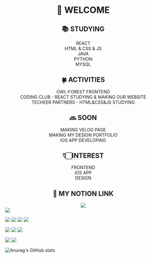 <div align=center><h1>👋 WELCOME </h1></div>

<div align=center>
  <h2>📚 STUDYING </h2>
  REACT <br>
  HTML & CSS & JS <br>
  JAVA <br>
  PYTHON <br>
  MYSQL <br>
</div>

  <div align=center>
  <h2>🍀 ACTIVITIES</h2>
  OWL-FOREST FRONTEND <br>
  CODING CLUB - REACT STUDYING & MAKING OUR WEBSITE <br>
  TECHEER PARTNERS - HTML&CSS&JS STUDYING
</div>

<div align=center>
  <h2>🔜 SOON</h2>
  MAKING VELOG PAGE <br>
  MAKING MY DESIGN PORTFOLIO <br>
  IOS APP DEVELOPING
</div>

<div align=center>
  <h2>👇🏻INTEREST</h2>
  FRONTEND <br>
  iOS APP <br>
  DESIGN
</div> 

<div align=center><h2>📂 MY NOTION LINK</h2><a href="https://www.notion.so/yeahzxnn/yeahzxnn-6e87a93d63d9429386c90cf10f683294" target="_blank"> <img src="https://img.shields.io/badge/Notion-000000?style=flat-square&logo=Notion&logoColor=white"/> </a>
</div>
<a href="https://www.notion.so/yeahzxnn/yeahzxnn-6e87a93d63d9429386c90cf10f683294" target="_blank"> <img src="https://img.shields.io/badge/Notion-000000?style=flat-square&logo=Notion&logoColor=white"/> </a>

<img src="https://img.shields.io/badge/React-61DAFB?style=flat-square&logo=React&logoColor=blue"/> <img src="https://img.shields.io/badge/HTML5-E34F26?style=flat-square&logo=HTML&logoColor=orange"/> <img src="https://img.shields.io/badge/CSS3-1572B6?style=flat-square&logo=CSS3&logoColor=black"/> <img src="https://img.shields.io/badge/JavaScript-F7DF1E?style=flat-square&logo=JavaScript&logoColor=Yellow"/>


<img src="https://img.shields.io/badge/MySQL-4479A1?style=flat-square&logo=MySQL&logoColor=white"/> <img src="https://img.shields.io/badge/IntelliJIDEA-000000?style=flat-square&logo=IntelliJIDEA&logoColor=white"/> <img src="https://img.shields.io/badge/Python-3776AB?style=flat-square&logo=Python&logoColor=white"/>


<img src="https://img.shields.io/badge/GitKraken-179287?style=flat-square&logo=GitKraken&logoColor=Green"/> <img src="https://img.shields.io/badge/macOS-000000?style=flat-square&logo=macOS&logoColor=white"/>

![Anurag's GitHub stats](https://github-readme-stats.vercel.app/api?username=yeahzxnn&show_icons=true&theme=radical)


<!--
**yeahzxnn/yeahzxnn** is a ✨ _special_ ✨ repository because its `README.md` (this file) appears on your GitHub profile.

Here are some ideas to get you started:

- 🔭 I’m currently working on ...
- 🌱 I’m currently learning ...
- 👯 I’m looking to collaborate on ...
- 🤔 I’m looking for help with ...
- 💬 Ask me about ...
- 📫 How to reach me: ...
- 😄 Pronouns: ...
- ⚡ Fun fact: ...
-->

